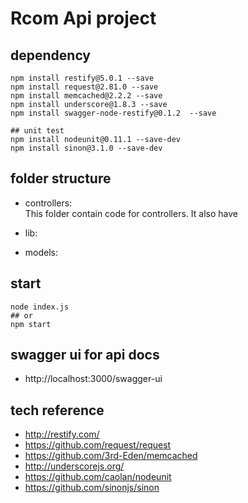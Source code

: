 # Rcom Api project

## dependency
```
npm install restify@5.0.1 --save
npm install request@2.81.0 --save
npm install memcached@2.2.2 --save
npm install underscore@1.8.3 --save
npm install swagger-node-restify@0.1.2  --save

## unit test
npm install nodeunit@0.11.1 --save-dev
npm install sinon@3.1.0 --save-dev

```

## folder structure
* controllers:  
This folder contain code for controllers. It also have 

* lib:

* models:

## start
```
node index.js
## or
npm start
```

## swagger ui for api docs
* http://localhost:3000/swagger-ui

## tech reference
* http://restify.com/
* https://github.com/request/request
* https://github.com/3rd-Eden/memcached
* http://underscorejs.org/
* https://github.com/caolan/nodeunit
* https://github.com/sinonjs/sinon